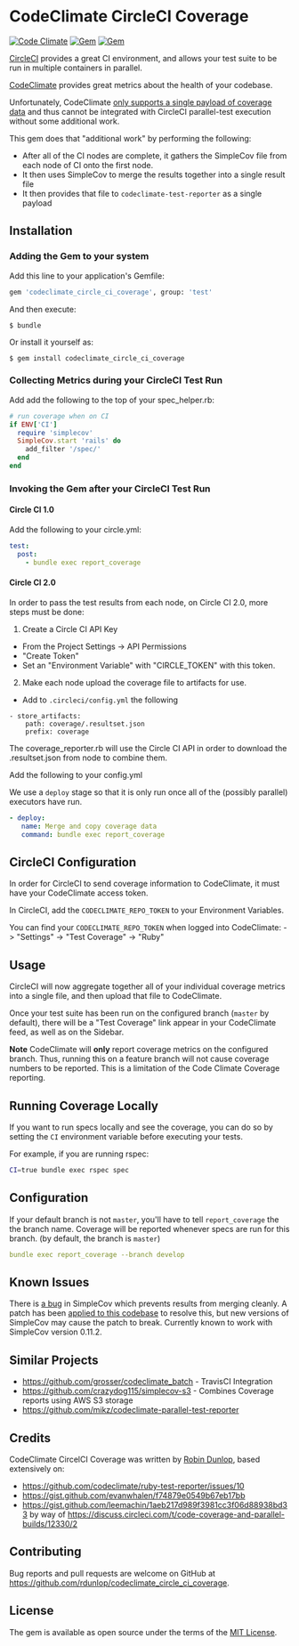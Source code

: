 # CodeClimate CircleCI Coverage

[![Code Climate](https://codeclimate.com/github/rdunlop/codeclimate_circle_ci_coverage.png)](https://codeclimate.com/github/rdunlop/codeclimate_circle_ci_coverage)
[![Gem](https://img.shields.io/gem/v/codeclimate_circle_ci_coverage.svg)](https://rubygems.org/gems/codeclimate_circle_ci_coverage)
[![Gem](https://img.shields.io/gem/dt/codeclimate_circle_ci_coverage.svg)](https://rubygems.org/gems/codeclimate_circle_ci_coverage)

[CircleCI](https://circleci.com) provides a great CI environment, and allows your test suite to be run in multiple containers in parallel.

[CodeClimate](https://codeclimate.com) provides great metrics about the health of your codebase.

Unfortunately, CodeClimate [only supports a single payload of coverage data](https://docs.codeclimate.com/docs/setting-up-test-coverage#important-fyis) and thus cannot be integrated with CircleCI parallel-test execution without some additional work.

This gem does that "additional work" by performing the following:
- After all of the CI nodes are complete, it gathers the SimpleCov file from each node of CI onto the first node.
- It then uses SimpleCov to merge the results together into a single result file
- It then provides that file to `codeclimate-test-reporter` as a single payload

## Installation

### Adding the Gem to your system
Add this line to your application's Gemfile:

```bash
gem 'codeclimate_circle_ci_coverage', group: 'test'
```

And then execute:

    $ bundle

Or install it yourself as:

    $ gem install codeclimate_circle_ci_coverage

### Collecting Metrics during your CircleCI Test Run

Add add the following to the top of your spec_helper.rb:
```ruby
# run coverage when on CI
if ENV['CI']
  require 'simplecov'
  SimpleCov.start 'rails' do
    add_filter '/spec/'
  end
end

```

### Invoking the Gem after your CircleCI Test Run

#### Circle CI 1.0

Add the following to your circle.yml:

```yml
test:
  post:
    - bundle exec report_coverage
```

#### Circle CI 2.0

In order to pass the test results from each node, on Circle CI 2.0, more steps must be done:

1) Create a Circle CI API Key

- From the Project Settings -> API Permissions
- "Create Token"
- Set an "Environment Variable" with "CIRCLE_TOKEN" with this token.

2) Make each node upload the coverage file to artifacts for use.

- Add to `.circleci/config.yml` the following
```
- store_artifacts:
    path: coverage/.resultset.json
    prefix: coverage
```

The coverage_reporter.rb will use the Circle CI API in order to download the .resultset.json from node to combine them.

Add the following to your config.yml

We use a `deploy` stage so that it is only run once all of the (possibly parallel) executors have run.

```yml
- deploy:
   name: Merge and copy coverage data
   command: bundle exec report_coverage
```


## CircleCI Configuration

In order for CircleCI to send coverage information to CodeClimate, it must have your CodeClimate access token.

In CircleCI, add the `CODECLIMATE_REPO_TOKEN` to your Environment Variables.

You can find your `CODECLIMATE_REPO_TOKEN` when logged into CodeClimate:
-> "Settings" -> "Test Coverage" -> "Ruby"

## Usage

CircleCI will now aggregate together all of your individual coverage metrics into a single file, and then upload that file to CodeClimate.

Once your test suite has been run on the configured branch (`master` by default), there will be a "Test Coverage" link appear in your CodeClimate feed, as well as on the Sidebar.

**Note** CodeClimate will **only** report coverage metrics on the configured branch. Thus, running this on a feature branch will not cause coverage numbers to be reported.  This is a limitation of the Code Climate Coverage reporting.

## Running Coverage Locally

If you want to run specs locally and see the coverage, you can do so by setting the `CI` environment variable before executing your tests.

For example, if you are running rspec:

```sh
CI=true bundle exec rspec spec
```

## Configuration

If your default branch is not `master`, you'll have to tell `report_coverage` the the branch name. Coverage will be reported whenever specs are run for this branch. (by default, the branch is `master`)

```yml
bundle exec report_coverage --branch develop
```

## Known Issues

There is [a bug](https://github.com/colszowka/simplecov/pull/441) in SimpleCov which prevents results from merging cleanly. A patch has been [applied to this codebase](https://github.com/rdunlop/codeclimate_circle_ci_coverage/blob/master/lib/codeclimate_circle_ci_coverage/patch_simplecov.rb) to resolve this, but new versions of SimpleCov may cause the patch to break. Currently known to work with SimpleCov version 0.11.2.

## Similar Projects

- https://github.com/grosser/codeclimate_batch - TravisCI Integration
- https://github.com/crazydog115/simplecov-s3 - Combines Coverage reports using AWS S3 storage
- https://github.com/mikz/codeclimate-parallel-test-reporter

## Credits

CodeClimate CircelCI Coverage was written by [Robin Dunlop](https://github.com/rdunlop), based extensively on:

- https://github.com/codeclimate/ruby-test-reporter/issues/10
- https://gist.github.com/evanwhalen/f74879e0549b67eb17bb
- https://gist.github.com/leemachin/1aeb217d989f3981cc3f06d88938bd33 by way of https://discuss.circleci.com/t/code-coverage-and-parallel-builds/12330/2

## Contributing

Bug reports and pull requests are welcome on GitHub at https://github.com/rdunlop/codeclimate_circle_ci_coverage.


## License

The gem is available as open source under the terms of the [MIT License](http://opensource.org/licenses/MIT).

